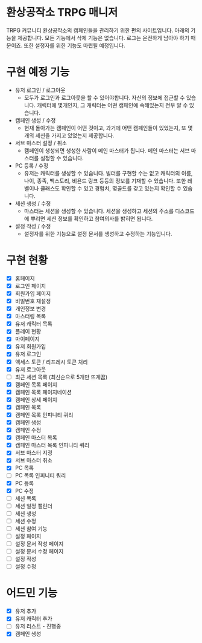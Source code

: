 # 환상공작소 TRPG 매니저
TRPG 커뮤니티 환상공작소의 캠페인들을 관리하기 위한 편의 사이트입니다. 아래의 기능을 제공합니다. 모든 기능에서 삭제 기능은 없습니다. 로그는 온전하게 남아야 하기 때문이죠. 또한 설정자를 위한 기능도 마련될 예정입니다.

# 구현 예정 기능
- 유저 로그인 / 로그아웃
  - 모두가 로그인과 로그아웃을 할 수 있어야합니다. 자신의 정보에 접근할 수 있습니다. 캐릭터에 몇개인지, 그 캐릭터는 어떤 캠페인에 속해있는지 전부 알 수 있습니다.
- 캠페인 생성 / 수정
  - 현재 돌아가는 캠페인이 어떤 것이고, 과거에 어떤 캠페인들이 있었는지, 또 몇개의 세션을 가지고 있었는지 제공합니다.
- 서브 마스터 설정 / 취소
  - 캠페인이 생성되면 생성한 사람이 메인 마스터가 됩니다. 메인 마스터는 서브 마스터를 설정할 수 있습니다.
- PC 등록 / 수정
  - 유저는 캐릭터를 생성할 수 있습니다. 빌더를 구현할 수는 없고 캐릭터의 이름, 나이, 종족, 백스토리, 비욘드 링크 등등의 정보를 기재할 수 있습니다. 또한 레벨이나 클래스도 확인할 수 있고 경험치, 몇골드를 갖고 있는지 확인할 수 있습니다.
- 세션 생성 / 수정
  - 마스터는 세션을 생성할 수 있습니다. 세션을 생성하고 세션의 주소를 디스코드에 뿌리면 세션 정보를 확인하고 참여의사를 밝히면 됩니다.
- 설정 작성 / 수정
  - 설정자를 위한 기능으로 설정 문서를 생성하고 수정하는 기능입니다.

# 구현 현황
- [x] 홈페이지
- [x] 로그인 페이지
- [x] 회원가입 페이지
- [x] 비밀번호 재설정
- [x] 개인정보 변경
- [x] 마스터링 목록
- [x] 유저 캐릭터 목록
- [x] 플레이 현황
- [x] 마이페이지
- [x] 유저 회원가입
- [x] 유저 로그인
- [x] 액세스 토큰 / 리프레시 토큰 처리
- [x] 유저 로그아웃
- [ ] 최근 세션 목록 (최신순으로 5개만 뜨게끔)
- [x] 캠페인 목록 페이지
- [x] 캠페인 목록 페이지네이션
- [x] 캠페인 상세 페이지
- [x] 캠페인 목록
- [x] 캠페인 목록 인피니티 쿼리
- [x] 캠페인 생성
- [x] 캠페인 수정
- [x] 캠페인 마스터 목록
- [x] 캠페인 마스터 목록 인피니티 쿼리
- [x] 서브 마스터 지정
- [x] 서브 마스터 취소
- [x] PC 목록
- [ ] PC 목록 인피니티 쿼리
- [x] PC 등록
- [x] PC 수정
- [ ] 세션 목록
- [ ] 세션 일정 캘린더
- [ ] 세션 생성
- [ ] 세션 수정
- [ ] 세션 참여 기능
- [ ] 설정 페이지
- [ ] 설정 문서 작성 페이지
- [ ] 설정 문서 수정 페이지
- [ ] 설정 작성
- [ ] 설정 수정

# 어드민 기능
- [x] 유저 추가
- [x] 유저 캐릭터 추가
- [ ] 유저 리스트 - 진행중
- [x] 캠페인 생성
